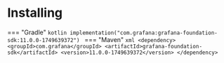 # Installing

=== "Gradle"
    ```kotlin
    implementation("com.grafana:grafana-foundation-sdk:11.0.0-1749639372")
    ```
=== "Maven"
    ```xml
    <dependency>
        <groupId>com.grafana</groupId>
        <artifactId>grafana-foundation-sdk</artifactId>
        <version>11.0.0-1749639372</version>
    </dependency>
    ```
